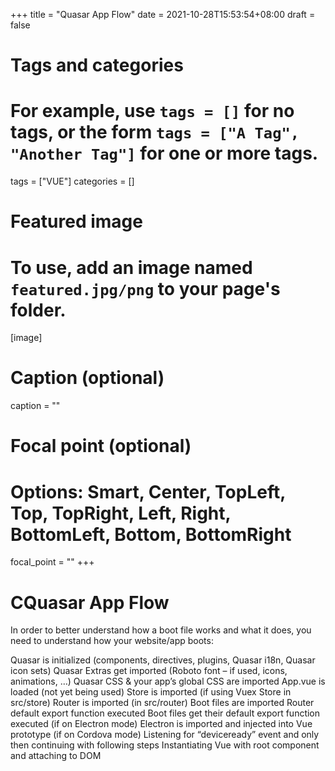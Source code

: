 +++
title = "Quasar App Flow"
date = 2021-10-28T15:53:54+08:00
draft = false

# Tags and categories
# For example, use `tags = []` for no tags, or the form `tags = ["A Tag", "Another Tag"]` for one or more tags.
tags = ["VUE"]
categories = []

# Featured image
# To use, add an image named `featured.jpg/png` to your page's folder. 
[image]
  # Caption (optional)
  caption = ""

  # Focal point (optional)
  # Options: Smart, Center, TopLeft, Top, TopRight, Left, Right, BottomLeft, Bottom, BottomRight
  focal_point = ""
+++



# CQuasar App Flow

In order to better understand how a boot file works and what it does, you need to understand how your website/app boots:


Quasar is initialized (components, directives, plugins, Quasar i18n, Quasar icon sets)
Quasar Extras get imported (Roboto font – if used, icons, animations, …)
Quasar CSS & your app’s global CSS are imported
App.vue is loaded (not yet being used)
Store is imported (if using Vuex Store in src/store)
Router is imported (in src/router)
Boot files are imported
Router default export function executed
Boot files get their default export function executed
(if on Electron mode) Electron is imported and injected into Vue prototype
(if on Cordova mode) Listening for “deviceready” event and only then continuing with following steps
Instantiating Vue with root component and attaching to DOM